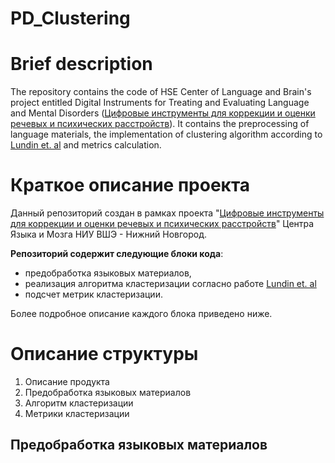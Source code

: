 # PD_Clustering

# Brief description

The repository contains the code of HSE Center of Language and Brain's project entitled Digital Instruments for Treating and Evaluating Language and Mental Disorders ([Цифровые инструменты для коррекции и оценки речевых и психических расстройств](https://stratpro.hse.ru/resilient-brain/#subproject2)). It contains the preprocessing of language materials, the implementation of clustering algorithm according to [Lundin et. al](https://www.sciencedirect.com/science/article/abs/pii/S016517812200018X) and metrics calculation.

# Краткое описание проекта

Данный репозиторий создан в рамках проекта "[Цифровые инструменты для коррекции и оценки речевых и психических расстройств](https://stratpro.hse.ru/resilient-brain/#subproject2)" Центра Языка и Мозга НИУ ВШЭ - Нижний Новгород. 

**Репозиторий содержит следующие блоки кода**: 

- предобработка языковых материалов,
- реализация алгоритма кластеризации согласно работе [Lundin et. al](https://www.sciencedirect.com/science/article/abs/pii/S016517812200018X)
- подсчет метрик кластеризации.

Более подробное описание каждого блока приведено ниже.

# Описание структуры

1. Описание продукта
2. Предобработка языковых материалов
4. Алгоритм кластеризации
5. Метрики кластеризации

## Предобработка языковых материалов
